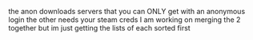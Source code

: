 the anon downloads servers that you can ONLY get with an anonymous login the other needs your steam creds
I am working on merging the 2 together but im just getting the lists of each sorted first
